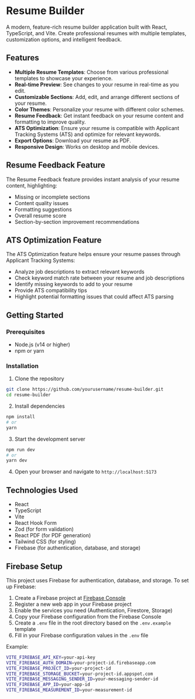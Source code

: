 # Resume Builder

A modern, feature-rich resume builder application built with React, TypeScript, and Vite. Create professional resumes with multiple templates, customization options, and intelligent feedback.

## Features

- **Multiple Resume Templates**: Choose from various professional templates to showcase your experience.
- **Real-time Preview**: See changes to your resume in real-time as you edit.
- **Customizable Sections**: Add, edit, and arrange different sections of your resume.
- **Color Themes**: Personalize your resume with different color schemes.
- **Resume Feedback**: Get instant feedback on your resume content and formatting to improve quality.
- **ATS Optimization**: Ensure your resume is compatible with Applicant Tracking Systems (ATS) and optimize for relevant keywords.
- **Export Options**: Download your resume as PDF.
- **Responsive Design**: Works on desktop and mobile devices.

## Resume Feedback Feature

The Resume Feedback feature provides instant analysis of your resume content, highlighting:

- Missing or incomplete sections
- Content quality issues
- Formatting suggestions
- Overall resume score
- Section-by-section improvement recommendations

## ATS Optimization Feature

The ATS Optimization feature helps ensure your resume passes through Applicant Tracking Systems:

- Analyze job descriptions to extract relevant keywords
- Check keyword match rate between your resume and job descriptions
- Identify missing keywords to add to your resume
- Provide ATS compatibility tips
- Highlight potential formatting issues that could affect ATS parsing

## Getting Started

### Prerequisites

- Node.js (v14 or higher)
- npm or yarn

### Installation

1. Clone the repository
```bash
git clone https://github.com/yourusername/resume-builder.git
cd resume-builder
```

2. Install dependencies
```bash
npm install
# or
yarn
```

3. Start the development server
```bash
npm run dev
# or
yarn dev
```

4. Open your browser and navigate to `http://localhost:5173`

## Technologies Used

- React
- TypeScript
- Vite
- React Hook Form
- Zod (for form validation)
- React PDF (for PDF generation)
- Tailwind CSS (for styling)
- Firebase (for authentication, database, and storage)

## Firebase Setup

This project uses Firebase for authentication, database, and storage. To set up Firebase:

1. Create a Firebase project at [Firebase Console](https://console.firebase.google.com/)
2. Register a new web app in your Firebase project
3. Enable the services you need (Authentication, Firestore, Storage)
4. Copy your Firebase configuration from the Firebase Console
5. Create a `.env` file in the root directory based on the `.env.example` template
6. Fill in your Firebase configuration values in the `.env` file

Example:
```bash
VITE_FIREBASE_API_KEY=your-api-key
VITE_FIREBASE_AUTH_DOMAIN=your-project-id.firebaseapp.com
VITE_FIREBASE_PROJECT_ID=your-project-id
VITE_FIREBASE_STORAGE_BUCKET=your-project-id.appspot.com
VITE_FIREBASE_MESSAGING_SENDER_ID=your-messaging-sender-id
VITE_FIREBASE_APP_ID=your-app-id
VITE_FIREBASE_MEASUREMENT_ID=your-measurement-id
```

